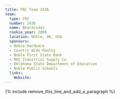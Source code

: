 ```yaml
---
title: FRC Team 2436
team:
  type: FRC
  number: 2436
  name: Bearacudas
  rookie_year: 2008
  location: Noble, OK, USA
  sponsors:
  - Noble Hardware
  - Country Wide Realty
  - Noble First State Bank
  - MSC Industrial Supply Co
  - Oklahoma State Department of Education
  - Noble Public Schools
  links:
    Website:
---
```


{% include remove_this_line_and_add_a_paragraph %}